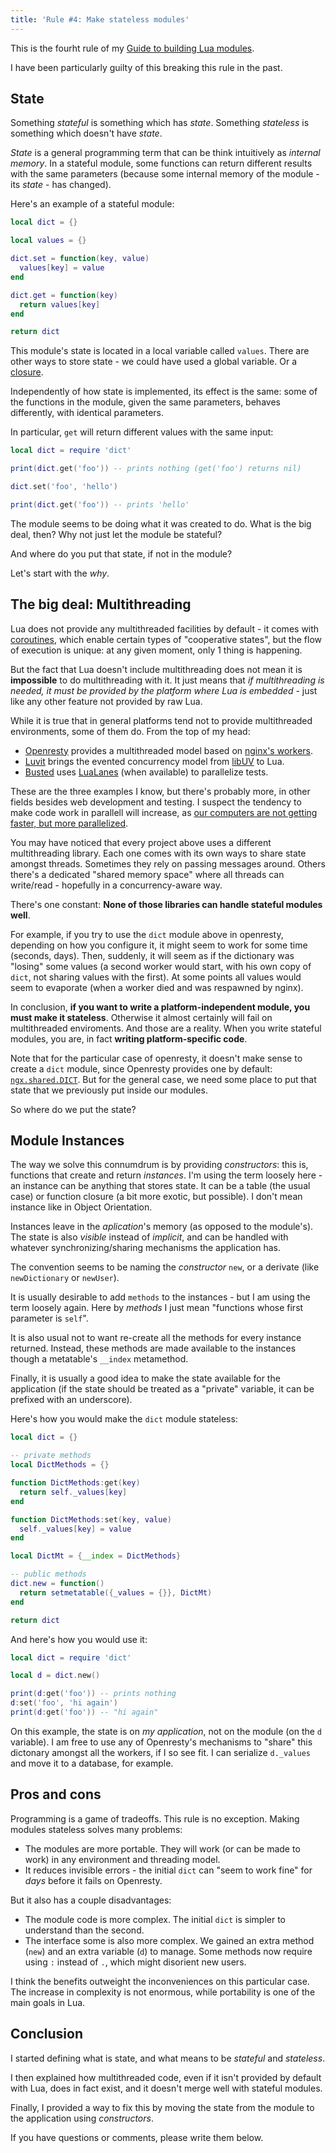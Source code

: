 ```yaml
---
title: 'Rule #4: Make stateless modules'
---
```


This is the fourht rule of my [Guide to building Lua modules](/blog/2014/03/30/a-guide-to-building-lua-modules).

<!-- MORE -->

I have been particularly guilty of this breaking this rule in the past.

## State

Something _stateful_ is something which has _state_. Something _stateless_ is something which doesn't have _state_.

_State_ is a general programming term that can be think intuitively as _internal memory_. In a stateful module, some functions
can return different results with the same parameters (because some internal memory of the module - its _state_ - has changed).

Here's an example of a stateful module:

``` lua
local dict = {}

local values = {}

dict.set = function(key, value)
  values[key] = value
end

dict.get = function(key)
  return values[key]
end

return dict
```

This module's state is located in a local variable called `values`.
There are other ways to store state - we could have used a global variable. Or a [closure](http://www.lua.org/pil/6.1.html).

Independently of how state is implemented, its effect is the same: some of the functions in the module,
given the same parameters, behaves differently, with identical parameters.

In particular, `get` will return different values with the same input:

``` lua
local dict = require 'dict'

print(dict.get('foo')) -- prints nothing (get('foo') returns nil)

dict.set('foo', 'hello')

print(dict.get('foo')) -- prints 'hello'
```

The module seems to be doing what it was created to do. What is the big deal, then? Why not just let the module be stateful?

And where do you put that state, if not in the module?

Let's start with the _why_.

## The big deal: Multithreading

Lua does not provide any multithreaded facilities by default - it comes with [coroutines](http://www.lua.org/pil/9.1.html), which
enable certain types of "cooperative states", but the flow of execution is unique: at any given moment, only 1 thing is
happening.

But the fact that Lua doesn't include multithreading does not mean it is **impossible** to do multithreading with it. It just means that _if
multithreading is needed, it must be provided by the platform where Lua is embedded_ - just like any other feature not provided by raw Lua.

While it is true that in general platforms tend not to provide multithreaded environments, some of them do. From the top of my head:

* [Openresty](http://openresty.org/) provides a multithreaded model based on [nginx's workers](http://nginx.org/en/docs/beginners_guide.html).
* [Luvit](http://luvit.io/) brings the evented concurrency model from [libUV](https://github.com/joyent/libuv) to Lua.
* [Busted](http://olivinelabs.com/busted/) uses [LuaLanes](hhttp://olivinelabs.com/busted/ttps://github.com/LuaLanes/lanes) (when available) to parallelize tests.

These are the three examples I know, but there's probably more, in other fields besides web development and testing. I suspect the tendency to make
code work in parallell will increase, as [our computers are not getting faster, but more parallelized](http://www.theconnectivist.com/2013/10/moores-law-is-dead-the-future-of-computing/).

You may have noticed that every project above uses a different multithreading library.
Each one comes with its own ways to share state amongst threads. Sometimes they rely on passing messages around. Others there's a
dedicated "shared memory space" where all threads can write/read - hopefully in a concurrency-aware way.

There's one constant: **None of those libraries can handle stateful modules well**.

For example, if you try to use the `dict` module above in openresty, depending on how you configure it, it might seem to work for some time (seconds, days). Then, suddenly, it will seem as if the
dictionary was "losing" some values (a second worker would start, with his own copy of `dict`, not sharing values with the first). At some points all values would seem to evaporate
(when a worker died and was respawned by nginx).

In conclusion, **if you want to write a platform-independent module, you must make it stateless**. Otherwise it almost certainly will fail on multithreaded enviroments. And those are
a reality. When you write stateful modules, you are, in fact **writing platform-specific code**.

Note that for the particular case of openresty, it doesn't make sense to create a `dict` module, since Openresty provides one by default: [`ngx.shared.DICT`](http://wiki.nginx.org/HttpLuaModule#ngx.shared.DICT).
But for the general case, we need some place to put that state that we previously put inside our modules.

So where do we put the state?

## Module Instances

The way we solve this connumdrum is by providing _constructors_: this is, functions that create and return _instances_. I'm using the term loosely here - an instance can be anything
that stores state. It can be a table (the usual case) or function closure (a bit more exotic, but possible). I don't mean instance like in Object Orientation.

Instances leave in the _aplication_'s memory (as opposed to the module's). The state is also _visible_ instead of _implicit_,
and can be handled with whatever synchronizing/sharing mechanisms the application has.

The convention seems to be naming the _constructor_ `new`, or a derivate (like `newDictionary` or `newUser`).

It is usually desirable to add `methods` to the instances - but I am using the term loosely again. Here by _methods_ I just mean "functions whose first parameter is `self`".

It is also usual not to want re-create all the methods for every instance returned. Instead, these methods are made available to the instances though a metatable's `__index` metamethod.

Finally, it is usually a good idea to make the state available for the application (if the state should be treated as a "private" variable, it can be prefixed with an underscore).

Here's how you would make the `dict` module stateless:

``` lua
local dict = {}

-- private methods
local DictMethods = {}

function DictMethods:get(key)
  return self._values[key]
end

function DictMethods:set(key, value)
  self._values[key] = value
end

local DictMt = {__index = DictMethods}

-- public methods
dict.new = function()
  return setmetatable({_values = {}}, DictMt)
end

return dict
```

And here's how you would use it:

``` lua
local dict = require 'dict'

local d = dict.new()

print(d:get('foo')) -- prints nothing
d:set('foo', 'hi again')
print(d:get('foo')) -- "hi again"
```

On this example, the state is on _my application_, not on the module (on the `d` variable).
I am free to use any of Openresty's mechanisms to "share" this dictonary amongst all the workers, if I so see fit. I can serialize `d._values` and move it to a database, for example.

## Pros and cons

Programming is a game of tradeoffs. This rule is no exception. Making modules stateless solves many problems:

* The modules are more portable. They will work (or can be made to work) in any environment and threading model.
* It reduces invisible errors - the initial `dict` can "seem to work fine" for *days* before it fails on Openresty.

But it also has a couple disadvantages:

* The module code is more complex. The initial `dict` is simpler to understand than the second.
* The interface some is also more complex. We gained an extra method (`new`) and an extra variable (`d`) to manage. Some methods now require using `:` instead of `.`, which might disorient new users.

I think the benefits outweight the inconveniences on this particular case. The increase in complexity is not enormous, while portability is one of the main goals in Lua.

## Conclusion

I started defining what is state, and what means to be _stateful_ and _stateless_.

I then explained how multithreaded code, even if it isn't provided by default with Lua, does in fact exist, and it doesn't merge well with stateful modules.

Finally, I provided a way to fix this by moving the state from the module to the application using _constructors_.

If you have questions or comments, please write them below.

